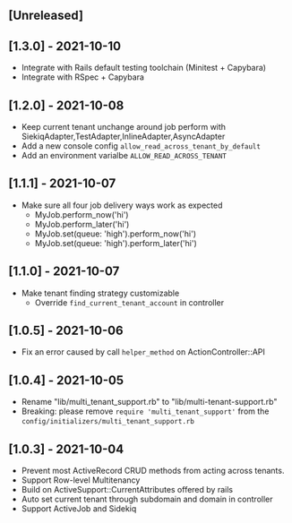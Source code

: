 ## [Unreleased]

## [1.3.0] - 2021-10-10

- Integrate with Rails default testing toolchain (Minitest + Capybara)
- Integrate with RSpec + Capybara

## [1.2.0] - 2021-10-08

- Keep current tenant unchange around job perform with SiekiqAdapter,TestAdapter,InlineAdapter,AsyncAdapter
- Add a new console config `allow_read_across_tenant_by_default`
- Add an environment varialbe `ALLOW_READ_ACROSS_TENANT`

## [1.1.1] - 2021-10-07

- Make sure all four job delivery ways work as expected
  - MyJob.perform_now('hi')
  - MyJob.perform_later('hi')
  - MyJob.set(queue: 'high').perform_now('hi')
  - MyJob.set(queue: 'high').perform_later('hi')

## [1.1.0] - 2021-10-07

- Make tenant finding strategy customizable
  - Override `find_current_tenant_account` in controller

## [1.0.5] - 2021-10-06

- Fix an error caused by call `helper_method` on ActionController::API

## [1.0.4] - 2021-10-05

- Rename "lib/multi_tenant_support.rb" to "lib/multi-tenant-support.rb"
- Breaking: please remove `require 'multi_tenant_support'` from the `config/initializers/multi_tenant_support.rb`

## [1.0.3] - 2021-10-04

- Prevent most ActiveRecord CRUD methods from acting across tenants.
- Support Row-level Multitenancy
- Build on ActiveSupport::CurrentAttributes offered by rails
- Auto set current tenant through subdomain and domain in controller
- Support ActiveJob and Sidekiq
